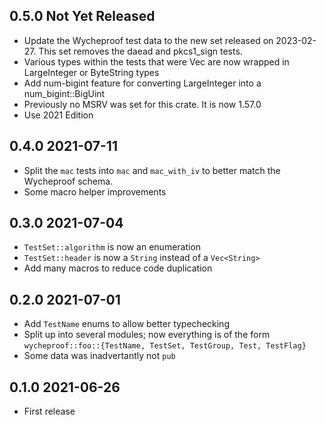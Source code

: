## 0.5.0 Not Yet Released

* Update the Wycheproof test data to the new set released on
  2023-02-27. This set removes the daead and pkcs1_sign tests.
* Various types within the tests that were Vec<u8> are now
  wrapped in LargeInteger or ByteString types
* Add num-bigint feature for converting LargeInteger into
  a num_bigint::BigUint
* Previously no MSRV was set for this crate. It is now 1.57.0
* Use 2021 Edition

## 0.4.0 2021-07-11

* Split the `mac` tests into `mac` and `mac_with_iv` to better
  match the Wycheproof schema.
* Some macro helper improvements

## 0.3.0 2021-07-04

* `TestSet::algorithm` is now an enumeration
* `TestSet::header` is now a `String` instead of a `Vec<String>`
* Add many macros to reduce code duplication

## 0.2.0 2021-07-01

* Add `TestName` enums to allow better typechecking
* Split up into several modules; now everything is of the form
  `wycheproof::foo::{TestName, TestSet, TestGroup, Test, TestFlag}`
* Some data was inadvertantly not `pub`

## 0.1.0 2021-06-26

* First release

